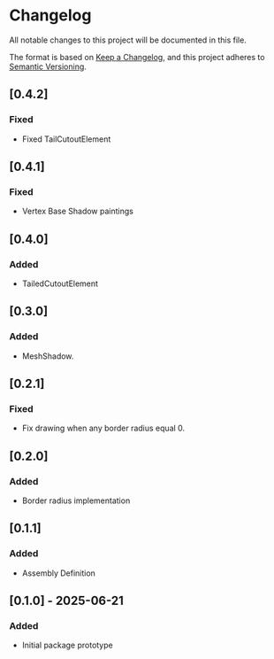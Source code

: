 # Changelog

All notable changes to this project will be documented in this file.

The format is based on [Keep a Changelog](https://keepachangelog.com/en/1.1.0/),
and this project adheres to [Semantic Versioning](https://semver.org/spec/v2.0.0.html).



## [0.4.2]
### Fixed
- Fixed TailCutoutElement

## [0.4.1]
### Fixed
- Vertex Base Shadow paintings

## [0.4.0]
### Added
- TailedCutoutElement

## [0.3.0]
### Added
- MeshShadow.

## [0.2.1]
### Fixed
- Fix drawing when any border radius equal 0.

## [0.2.0]
### Added
- Border radius implementation

## [0.1.1]
### Added
- Assembly Definition

## [0.1.0] - 2025-06-21
### Added
- Initial package prototype
